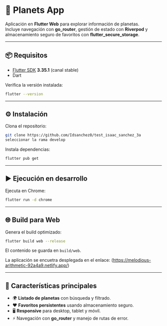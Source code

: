 # 🌌 Planets App

Aplicación en **Flutter Web** para explorar información de planetas.  
Incluye navegación con **go_router**, gestión de estado con **Riverpod** y almacenamiento seguro de
favoritos con **flutter_secure_storage**.

---

## 📦 Requisitos

- [Flutter SDK](https://docs.flutter.dev/get-started/install) **3.35.1** (canal stable)
- Dart

Verifica la versión instalada:

```bash
flutter --version
```

---

## ⚙️ Instalación

Clona el repositorio:

```bash
git clone https://github.com/Idsanchez0/test_isaac_sanchez_3a
seleccionar la rama develop
```

Instala dependencias:

```bash
flutter pub get
```

---

## ▶️ Ejecución en desarrollo

Ejecuta en Chrome:

```bash
flutter run -d chrome
```

---

## 🌐 Build para Web

Genera el build optimizado:

```bash
flutter build web --release
```

El contenido se guarda en `build/web`.

La aplicación se encuetra desplegada en el enlace: (https://melodious-arithmetic-92a4a9.netlify.app/)

---

## 📸 Características principales

- 🌍 **Listado de planetas** con búsqueda y filtrado.
- ❤️ **Favoritos persistentes** usando almacenamiento seguro.
- 🖥️ **Responsive** para desktop, tablet y móvil.
- ⚡ Navegación con **go_router** y manejo de rutas de error.
